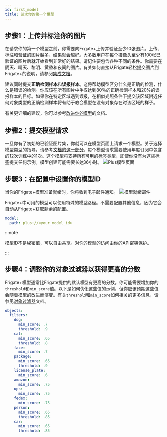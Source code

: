 ```yaml
---
id: first_model
title: 请求你的第一个模型
---
```


## 步骤1：上传并标注你的图片

在请求你的第一个模型之前，你需要向Frigate+上传并验证至少10张图片。上传、标注和验证的图片越多，结果就会越好。大多数用户在每个摄像头至少有100张已验证的图片后就开始看到非常好的结果。请记住要包含各种不同的条件。你需要在阴天、晴天、黎明、黄昏和夜间的图片。有关如何直接从Frigate轻松提交图片到Frigate+的说明，请参阅[集成文档](/integrations/plus.md#generate-an-api-key)。

建议同时提交**正确检测样本**和**误报样本**。这将帮助模型区分什么是正确的检测，什么是错误的检测。你应该在所有图片中争取达到80%的正确检测样本和20%的误报样本的目标。如果你在特定区域遇到误报，在相似光照条件下提交该区域附近任何对象类型的正确检测样本将有助于教会模型在没有对象存在时该区域的样子。

有关更详细的建议，你可以参考[改进你的模型](./improving_model.md)的文档。

## 步骤2：提交模型请求

一旦你有了初始的已验证图片集，你就可以在模型页面上请求一个模型。关于选择模型类型的指导，请参考[文档的这一部分](./index.md#available-model-types)。每个模型请求需要使用年度订阅中包含的12次训练中的1次。这个模型将支持所有[可用的标签类型](./index.md#available-label-types)，即使你没有为这些标签提交任何示例。模型创建可能需要长达36小时。
![Plus模型页面](/img/plus/plus-models.jpg)

## 步骤3：在配置中设置你的模型ID

当你的Frigate+模型准备就绪时，你将收到电子邮件通知。
![模型就绪邮件](/img/plus/model-ready-email.jpg)

Frigate+中可用的模型可以使用特殊的模型路径。不需要配置其他信息，因为它会自动从Frigate+获取剩余的配置。

```yaml
model:
  path: plus://<your_model_id>
```

:::note

模型ID不是秘密值，可以自由共享。对你的模型的访问由你的API密钥保护。

:::

## 步骤4：调整你的对象过滤器以获得更高的分数

Frigate+模型通常比Frigate提供的默认模型有更高的分数。你可能需要增加你的`threshold`和`min_score`值。以下是如何优化这些值的示例，但你应该预期这些值会随着模型的改进而演变。有关`threshold`和`min_score`如何相关的更多信息，请参见[对象过滤器](../configuration/object_filters.md#object-scores)文档。

```yaml
objects:
  filters:
    dog:
      min_score: .7
      threshold: .9
    cat:
      min_score: .65
      threshold: .8
    face:
      min_score: .7
    package:
      min_score: .65
      threshold: .9
    license_plate:
      min_score: .6
    amazon:
      min_score: .75
    ups:
      min_score: .75
    fedex:
      min_score: .75
    person:
      min_score: .65
      threshold: .85
    car:
      min_score: .65
      threshold: .85
```